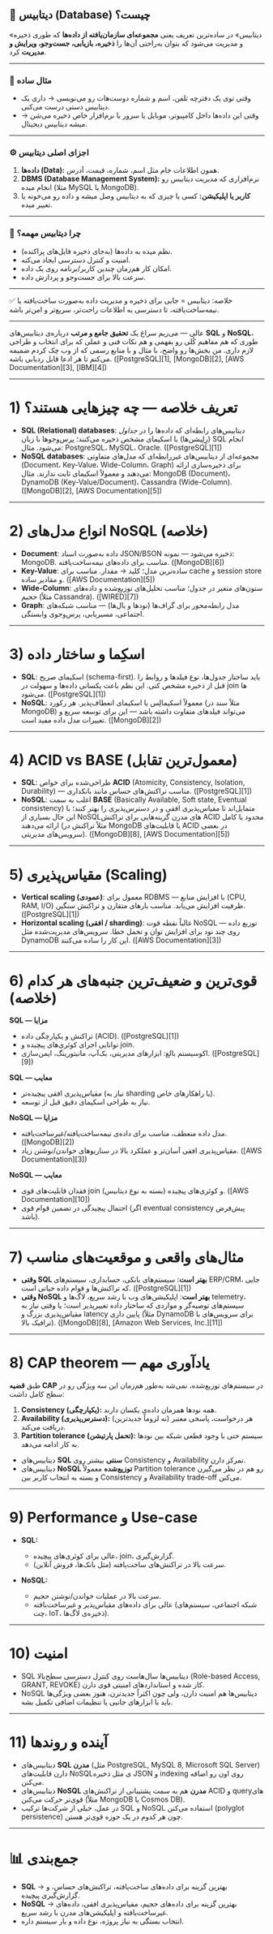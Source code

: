 ## 📌 دیتابیس (Database) چیست؟

«دیتابیس» در ساده‌ترین تعریف یعنی **مجموعه‌ای سازمان‌یافته از داده‌ها** که طوری ذخیره و مدیریت می‌شود که بتوان به‌راحتی آن‌ها را **ذخیره، بازیابی، جست‌وجو، ویرایش و مدیریت** کرد.

---

### 📝 مثال ساده

* وقتی توی یک دفترچه تلفن، اسم و شماره دوست‌هات رو می‌نویسی → داری یک دیتابیس دستی درست می‌کنی.
* وقتی این داده‌ها داخل کامپیوتر، موبایل یا سرور با نرم‌افزار خاص ذخیره می‌شن → میشه دیتابیس دیجیتال.

---

### ⚙️ اجزای اصلی دیتابیس

1. **داده‌ها (Data):** همون اطلاعات خام مثل اسم، شماره، قیمت، آدرس.
2. **DBMS (Database Management System):** نرم‌افزاری که مدیریت دیتابیس رو انجام میده (مثلا MySQL یا MongoDB).
3. **کاربر یا اپلیکیشن:** کسی یا چیزی که به دیتابیس وصل میشه و داده رو می‌خونه یا تغییر میده.

---

### 🎯 چرا دیتابیس مهمه؟

* نظم میده به داده‌ها (به‌جای ذخیره فایل‌های پراکنده).
* امنیت و کنترل دسترسی ایجاد می‌کنه.
* امکان کار هم‌زمان چندین کاربر/برنامه روی یک داده.
* سرعت بالا برای جست‌وجو و پردازش داده.

---

✅ خلاصه:
دیتابیس = جایی برای ذخیره و مدیریت داده به‌صورت ساخت‌یافته یا نیمه‌ساخت‌یافته، تا دسترسی به اطلاعات راحت‌تر، سریع‌تر و امن‌تر باشه.

---

عالی — می‌ریم سراغ یک **تحقیق جامع و مرتب** درباره‌ی دیتابیس‌های **SQL** و **NoSQL**، طوری که هم مفاهیم کُلی رو بفهمی و هم نکات فنی و عملی که برای انتخاب و طراحی لازم داری. من بخش‌ها رو واضح، با مثال و با منابع رسمی که از وب چک کردم ضمیمه می‌کنم تا هر ادعا قابل ردیابی باشه. ([PostgreSQL][1], [MongoDB][2], [AWS Documentation][3], [IBM][4])

---

# 1) تعریف خلاصه — چه چیزهایی هستند؟

* **SQL (Relational) databases**: دیتابیس‌های رابطه‌ای که داده‌ها را در *جداول* (رِلِیشن‌ها) با اسکیمای مشخص ذخیره می‌کنند؛ پرس‌وجوها با زبان SQL انجام می‌شود. مثال: PostgreSQL، MySQL، Oracle. ([PostgreSQL][1])
* **NoSQL databases**: مجموعه‌ای از دیتابیس‌های غیررابطه‌ای که مدل‌های متفاوتی (Document، Key-Value، Wide-Column، Graph) برای ذخیره‌سازی ارائه می‌دهند و معمولاً اسکیمای ثابت ندارند. مثال: MongoDB (Document)، DynamoDB (Key-Value/Document)، Cassandra (Wide-Column). ([MongoDB][2], [AWS Documentation][5])

---

# 2) انواع مدل‌های NoSQL (خلاصه)

* **Document**: داده به‌صورت اسناد JSON/BSON ذخیره می‌شود — نمونه: MongoDB. مناسب برای داده‌های نیمه‌ساخت‌یافته. ([MongoDB][6])
* **Key-Value**: ساده‌ترین مدل؛ کلید → مقدار. مناسب برای cache و session store و مقادیر ساده. ([AWS Documentation][5])
* **Wide-Column**: ستون‌های متغیر در جدول؛ مناسب تحلیل‌های توزیع‌شده و داده‌های حجیم (مثلاً Cassandra). ([WIRED][7])
* **Graph**: مدل رابطه‌محور برای گراف‌ها (نودها و یال‌ها) — مناسب شبکه‌های اجتماعی، مسیریابی، پرس‌وجوی وابستگی.

---

# 3) اسکِما و ساختار داده

* **SQL**: اسکیمای صریح (schema-first). باید ساختار جدول‌ها، نوع فیلدها و روابط را قبل از ذخیره مشخص کنی. این نظم باعث یکسانی داده‌ها و سهولت در join ها می‌شود. ([PostgreSQL][1])
* **NoSQL**: معمولاً اسکیمالِس یا اسکیمای انعطاف‌پذیر. هر رکورد (مثلاً سند در MongoDB) می‌تواند فیلدهای متفاوت داشته باشد — این برای توسعه سریع و تغییرات مدل داده مفید است. ([MongoDB][2])

---

# 4) ACID vs BASE (معمول‌ترین تقابل)

* **SQL**: طراحی‌شده برای خواص **ACID** (Atomicity, Consistency, Isolation, Durability) — مناسب تراکنش‌های حساس مانند بانکداری. ([PostgreSQL][1])
* **NoSQL**: اغلب به سمت **BASE** (Basically Available, Soft state, Eventual consistency) متمایل‌اند تا مقیاس‌پذیری افقی و در دسترس‌پذیری را بهتر کنند؛ با این حال بسیاری از NoSQLهای مدرن گزینه‌هایی برای تراکنش ACID محدود یا کامل ارائه می‌دهند (مثلاً تراکنش در MongoDB یا قابلیت‌های ACID در بعضی سرویس‌های مدیریتی). ([MongoDB][8], [AWS Documentation][5])

---

# 5) مقیاس‌پذیری (Scaling)

* **Vertical scaling (عمودی)**: معمول برای RDBMS — با افزایش منابع (CPU, RAM, I/O) ظرفیت افزایش می‌یابد. مناسب بارهای متقارن و تراکنش سنگین. ([PostgreSQL][1])
* **Horizontal scaling (افقی / sharding)**: غالباً نقطه قوت NoSQL — توزیع داده روی چند نود برای افزایش توان و تحمل خطا. سرویس‌های مدیریت‌شده مثل DynamoDB این کار را ساده می‌کنند. ([AWS Documentation][3])

---

# 6) قوی‌ترین و ضعیف‌ترین جنبه‌های هر کدام (خلاصه)

**SQL — مزایا**

* تراکنش و یکپارچگی داده (ACID). ([PostgreSQL][1])
* توانایی اجرای کوئری‌های پیچیده و join.
* اکوسیستم بالغ: ابزارهای مدیریتی، بک‌آپ، مانیتورینگ، ایمن‌سازی. ([PostgreSQL][9])

**SQL — معایب**

* مقیاس‌پذیری افقی پیچیده‌تر (نیاز به sharding یا راهکارهای خاص).
* نیاز به طراحی اسکیمای دقیق قبل از توسعه.

**NoSQL — مزایا**

* مدل داده منعطف، مناسب برای داده‌ی نیمه‌ساخت‌یافته/غیرساخت‌یافته. ([MongoDB][2])
* مقیاس‌پذیری افقی آسان‌تر و عملکرد بالا در سناریوهای خواندن/نوشتن زیاد. ([AWS Documentation][3])

**NoSQL — معایب**

* فقدان قابلیت‌های قوی join و کوئری‌های پیچیده (بسته به نوع دیتابیس). ([AWS Documentation][10])
* احتمال پیچیدگی در تضمین قوام قوی (اگر eventual consistency پیش‌فرض باشد).

---

# 7) مثال‌های واقعی و موقعیت‌های مناسب

* **وقتی SQL بهتر است**: سیستم‌های بانکی، حسابداری، سیستم‌های ERP/CRM، جایی که تراکنش‌ها و قوام داده حیاتی است. ([PostgreSQL][1])
* **وقتی NoSQL بهتر است**: اپلیکیشن‌های وب با رشد سریع، لاگ‌ها و telemetry، سیستم‌های توصیه‌گر و مواردی که ساختار داده تغییرپذیر است؛ یا وقتی نیاز به مقیاس‌پذیری بزرگ و latency پایین داری (مثلاً DynamoDB برای سرویس‌های با ترافیک بالا). ([MongoDB][8], [Amazon Web Services, Inc.][11])

---

# 8) CAP theorem — یادآوری مهم

طبق **قضیه CAP** در سیستم‌های توزیع‌شده، نمی‌شه به‌طور هم‌زمان این سه ویژگی رو در سطح کامل داشت:

1. **Consistency (یکپارچگی):** همه نودها همزمان داده‌ی یکسان دارند.
2. **Availability (دسترس‌پذیری):** هر درخواست، پاسخی معتبر (نه لزوماً جدیدترین) دریافت می‌کند.
3. **Partition tolerance (تحمل پارتیشن):** سیستم حتی با وجود قطعی شبکه بین نودها به کار ادامه می‌دهد.

* دیتابیس‌های **SQL سنتی** بیشتر روی Consistency و Availability تمرکز دارن.
* دیتابیس‌های **NoSQL توزیع‌شده** معمولاً Partition tolerance رو هم در نظر می‌گیرن و بسته به انتخاب کاربر بین Consistency و Availability trade-off می‌کنن.

---

# 9) Performance و Use-case

* **SQL:**

  * عالی برای کوئری‌های پیچیده، join، گزارش‌گیری.
  * سرعت بالا در تراکنش‌های ساخت‌یافته (مثل بانک‌ها، فروش آنلاین).

* **NoSQL:**

  * سرعت بالا در عملیات خواندن/نوشتن حجیم.
  * عالی برای داده‌های مقیاس‌پذیر و غیرساخت‌یافته (شبکه اجتماعی، سیستم‌های چت، IoT، ذخیره‌ی لاگ‌ها).

---

# 10) امنیت

* SQL دیتابیس‌ها سال‌هاست روی کنترل دسترسی سطح‌بالا (Role-based Access, GRANT, REVOKE) کار شده و استانداردهای امنیتی قوی دارن.
* NoSQL دیتابیس‌ها هم امنیت دارن، ولی چون اکثراً جدیدترن، هنوز بعضی ویژگی‌ها باید با ابزارهای جانبی یا تنظیمات اضافی تکمیل بشه.

---

# 11) آینده و روندها

* دیتابیس‌های **SQL مدرن** (مثل PostgreSQL, MySQL 8, Microsoft SQL Server) دارن قابلیت‌های NoSQLی مثل ذخیره JSON و indexing روی اون رو اضافه می‌کنن.
* دیتابیس‌های **NoSQL مدرن** هم به سمت پشتیبانی از تراکنش‌های ACID و queryهای قوی‌تر حرکت می‌کنن (مثلاً MongoDB یا Cosmos DB).
* در عمل، خیلی از شرکت‌ها ترکیب SQL و NoSQL استفاده می‌کنن (polyglot persistence) چون هر کدوم در یک حوزه قوی‌تر هستن.

---

# 📊 جمع‌بندی

* **SQL** → بهترین گزینه برای داده‌های ساخت‌یافته، تراکنش‌های حساس، و گزارش‌گیری پیچیده.
* **NoSQL** → بهترین گزینه برای داده‌های حجیم، مقیاس‌پذیری افقی، داده‌های غیرساخت‌یافته و اپلیکیشن‌های مدرن با رشد سریع.
* انتخاب بستگی به نیاز پروژه، نوع داده و بار سیستم داره.